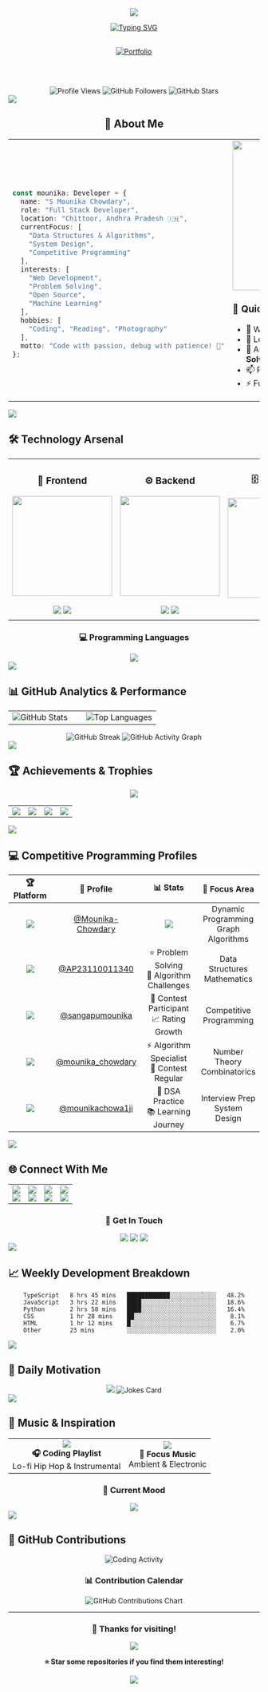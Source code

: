 <div align="center">
  <img src="https://capsule-render.vercel.app/api?type=waving&color=gradient&customColorList=6,11,20&height=180&section=header&text=S%20Mounika%20Chowdary&fontSize=42&fontColor=fff&animation=twinkling&fontAlignY=32" />
</div>

<div align="center">
  
  [![Typing SVG](https://readme-typing-svg.herokuapp.com?font=JetBrains+Mono&size=28&duration=3000&pause=1000&color=00D9FF&center=true&vCenter=true&multiline=true&repeat=true&width=600&height=100&lines=Full+Stack+Developer+%F0%9F%9A%80;Problem+Solver+%F0%9F%A7%A9;Code+Enthusiast+%E2%9D%A4%EF%B8%8F;Always+Learning+%F0%9F%8C%B1;Building+Amazing+Things!+%E2%9C%A8)](https://git.io/typing-svg)
  
  <br>
  
  <!-- Portfolio Button - Prominently displayed -->
<!-- Instead of the GitHub path, use the actual Netlify URL -->
<a href="https://mounikachowdaryportfolio.netlify.app" target="_blank">
  <img src="https://img.shields.io/badge/🌟_View_My_Portfolio-00d9ff?style=for-the-badge&logo=web&logoColor=white&labelColor=0D1117&color=00d9ff" alt="Portfolio" />
</a>
  
  <br><br>
  
  <img src="https://komarev.com/ghpvc/?username=Mounika-Chowdary28&label=Profile%20Views&color=00d9ff&style=for-the-badge&logo=eye" alt="Profile Views" />
  <img src="https://img.shields.io/github/followers/Mounika-Chowdary28?label=Followers&style=for-the-badge&color=00d9ff&logo=github" alt="GitHub Followers" />
  <img src="https://img.shields.io/github/stars/Mounika-Chowdary28?label=Profile%20Stars&style=for-the-badge&color=00d9ff&logo=star" alt="GitHub Stars" />
  
</div>

<img src="https://user-images.githubusercontent.com/73097560/115834477-dbab4500-a447-11eb-908a-139a6edaec5c.gif">

<div align="center">

## 🎯 **About Me**

<table>
<tr>
<td width="50%">

```typescript

const mounika: Developer = {
  name: "S Mounika Chowdary",
  role: "Full Stack Developer",
  location: "Chittoor, Andhra Pradesh 🇮🇳",
  currentFocus: [
    "Data Structures & Algorithms",
    "System Design",
    "Competitive Programming"
  ],
  interests: [
    "Web Development",
    "Problem Solving",
    "Open Source",
    "Machine Learning"
  ],
  hobbies: [
    "Coding", "Reading", "Photography"
  ],
  motto: "Code with passion, debug with patience! 💫"
};
```

</td>
<td width="50%">

<img src="https://media.giphy.com/media/L1R1tvI9svkIWwpVYr/giphy.gif" width="400" height="300" />

### 🌟 **Quick Facts**
- 🔭 Working on **Full Stack Projects**
- 🌱 Learning **Advanced DSA & System Design**
- 💬 Ask me about **Web Development & Problem Solving**
- 📫 Reach me at **[LinkedIn](https://www.linkedin.com/in/s-mounika-chowdary/)**
- ⚡ Fun fact: **I debug faster than I break things!** 😄

</td>
</tr>
</table>

</div>

<img src="https://user-images.githubusercontent.com/73097560/115834477-dbab4500-a447-11eb-908a-139a6edaec5c.gif">

## 🛠️ **Technology Arsenal**

<div align="center">

<table>
<tr>
<td align="center" width="25%">
<h3>🎨 Frontend</h3>
<img src="https://skillicons.dev/icons?i=html,css,js,react,bootstrap,tailwind" width="200"/>
<br><br>
<img src="https://img.shields.io/badge/React-20232A?style=for-the-badge&logo=react&logoColor=61DAFB" />
<img src="https://img.shields.io/badge/JavaScript-F7DF1E?style=for-the-badge&logo=javascript&logoColor=black" />
</td>

<td align="center" width="25%">
<h3>⚙️ Backend</h3>
<img src="https://skillicons.dev/icons?i=nodejs,php,python,express" width="200"/>
<br><br>
<img src="https://img.shields.io/badge/Node.js-43853D?style=for-the-badge&logo=node.js&logoColor=white" />
<img src="https://img.shields.io/badge/Python-3776AB?style=for-the-badge&logo=python&logoColor=white" />
</td>

<td align="center" width="25%">
<h3>🗄️ Database</h3>
<img src="https://skillicons.dev/icons?i=mongodb,mysql" width="200"/>
<br><br>
<img src="https://img.shields.io/badge/MongoDB-4EA94B?style=for-the-badge&logo=mongodb&logoColor=white" />
<img src="https://img.shields.io/badge/MySQL-00000F?style=for-the-badge&logo=mysql&logoColor=white" />
</td>

<td align="center" width="25%">
<h3>🔧 Tools</h3>
<img src="https://skillicons.dev/icons?i=git,github,vscode,figma,postman" width="200"/>
<br><br>
<img src="https://img.shields.io/badge/GIT-E44C30?style=for-the-badge&logo=git&logoColor=white" />
</td>
</tr>
</table>

### 💻 **Programming Languages**

<div align="center">
<img src="https://skillicons.dev/icons?i=c,cpp,python,js,php,java,typescript" />
</div>

</div>

<img src="https://user-images.githubusercontent.com/73097560/115834477-dbab4500-a447-11eb-908a-139a6edaec5c.gif">

## 📊 **GitHub Analytics & Performance**

<div align="center">

<table>
<tr>
<td width="50%">
<img src="https://github-readme-stats.vercel.app/api?username=Mounika-Chowdary28&show_icons=true&count_private=true&theme=react&border_color=00d9ff&bg_color=0D1117&title_color=00d9ff&icon_color=00d9ff" alt="GitHub Stats" />
</td>
<td width="50%">
<img src="https://github-readme-stats.vercel.app/api/top-langs/?username=Mounika-Chowdary28&langs_count=8&layout=compact&theme=react&border_color=00d9ff&bg_color=0D1117&title_color=00d9ff&icon_color=00d9ff" alt="Top Languages" />
</td>
</tr>
</table>

<img src="https://github-readme-streak-stats.herokuapp.com/?user=Mounika-Chowdary28&theme=react&border=00d9ff&stroke=00d9ff&ring=00d9ff&fire=00d9ff&currStreakLabel=00d9ff" alt="GitHub Streak" />

<img src="https://github-readme-activity-graph.vercel.app/graph?username=Mounika-Chowdary28&custom_title=Mounika's%20GitHub%20Activity%20Graph&bg_color=0D1117&color=00d9ff&line=00d9ff&point=00d9ff&area_color=FFFFFF&title_color=FFFFFF&area=true" alt="GitHub Activity Graph" />

</div>

<img src="https://user-images.githubusercontent.com/73097560/115834477-dbab4500-a447-11eb-908a-139a6edaec5c.gif">

## 🏆 **Achievements & Trophies**

<div align="center">
  
<img src="https://github-profile-trophy.vercel.app/?username=Mounika-Chowdary28&theme=discord&no-frame=true&no-bg=false&margin-w=4&row=2&column=4" />

<table>
<tr>
<td align="center">
<img src="https://img.shields.io/badge/Total%20Commits-1000+-00d9ff?style=for-the-badge&logo=github" />
</td>
<td align="center">
<img src="https://img.shields.io/badge/Total%20PRs-50+-00d9ff?style=for-the-badge&logo=github" />
</td>
<td align="center">
<img src="https://img.shields.io/badge/Total%20Issues-25+-00d9ff?style=for-the-badge&logo=github" />
</td>
<td align="center">
<img src="https://img.shields.io/badge/Contributed%20to-10+-00d9ff?style=for-the-badge&logo=github" />
</td>
</tr>
</table>

</div>

<img src="https://user-images.githubusercontent.com/73097560/115834477-dbab4500-a447-11eb-908a-139a6edaec5c.gif">

## 💻 **Competitive Programming Profiles**

<div align="center">

<table width="100%">
<thead>
<tr>
<th width="20%">🏆 Platform</th>
<th width="25%">👤 Profile</th>
<th width="30%">📊 Stats</th>
<th width="25%">🎯 Focus Area</th>
</tr>
</thead>
<tbody>
<tr>
<td align="center">
<img src="https://img.shields.io/badge/LeetCode-FFA116?style=for-the-badge&logo=leetcode&logoColor=black" />
</td>
<td align="center">
<a href="https://leetcode.com/u/Mounika-Chowdary/">@Mounika-Chowdary</a>
</td>
<td align="center">
<img src="https://leetcard.jacoblin.cool/Mounika-Chowdary?theme=dark&font=Nunito&ext=contest" />
</td>
<td align="center">
Dynamic Programming<br>Graph Algorithms
</td>
</tr>
<tr>
<td align="center">
<img src="https://img.shields.io/badge/HackerRank-2EC866?style=for-the-badge&logo=hackerrank&logoColor=white" />
</td>
<td align="center">
<a href="https://www.hackerrank.com/profile/AP23110011340">@AP23110011340</a>
</td>
<td align="center">
⭐ Problem Solving<br>🏅 Algorithm Challenges
</td>
<td align="center">
Data Structures<br>Mathematics
</td>
</tr>
<tr>
<td align="center">
<img src="https://img.shields.io/badge/CodeChef-5B4638?style=for-the-badge&logo=codechef&logoColor=white" />
</td>
<td align="center">
<a href="https://www.codechef.com/users/sangapumounika">@sangapumounika</a>
</td>
<td align="center">
🍳 Contest Participant<br>📈 Rating Growth
</td>
<td align="center">
Competitive<br>Programming
</td>
</tr>
<tr>
<td align="center">
<img src="https://img.shields.io/badge/Codeforces-445f9d?style=for-the-badge&logo=Codeforces&logoColor=white" />
</td>
<td align="center">
<a href="https://codeforces.com/profile/mounika_chowdary">@mounika_chowdary</a>
</td>
<td align="center">
⚡ Algorithm Specialist<br>🎯 Contest Regular
</td>
<td align="center">
Number Theory<br>Combinatorics
</td>
</tr>
<tr>
<td align="center">
<img src="https://img.shields.io/badge/GeeksforGeeks-298D46?style=for-the-badge&logo=geeksforgeeks&logoColor=white" />
</td>
<td align="center">
<a href="https://www.geeksforgeeks.org/user/mounikachowa1ji/">@mounikachowa1ji</a>
</td>
<td align="center">
🎯 DSA Practice<br>📚 Learning Journey
</td>
<td align="center">
Interview Prep<br>System Design
</td>
</tr>
</tbody>
</table>

</div>

<img src="https://user-images.githubusercontent.com/73097560/115834477-dbab4500-a447-11eb-908a-139a6edaec5c.gif">

## 🌐 **Connect With Me**

<div align="center">

<table>
<tr>
<td align="center" width="25%">
<a href="https://your-portfolio-url.com" target="_blank">
<img src="https://img.shields.io/badge/🌐_Portfolio-00d9ff?style=for-the-badge&logo=google-chrome&logoColor=white" />
<br>
<img src="https://img.shields.io/badge/My-Work-00d9ff?style=flat-square" />
</a>
</td>
<td align="center" width="25%">
<a href="https://www.linkedin.com/in/s-mounika-chowdary/">
<img src="https://img.shields.io/badge/LinkedIn-0077B5?style=for-the-badge&logo=linkedin&logoColor=white" />
<br>
<img src="https://img.shields.io/badge/Professional-Network-blue?style=flat-square" />
</a>
</td>
<td align="center" width="25%">
<a href="https://github.com/Mounika-Chowdary28">
<img src="https://img.shields.io/badge/GitHub-100000?style=for-the-badge&logo=github&logoColor=white" />
<br>
<img src="https://img.shields.io/badge/Code-Portfolio-green?style=flat-square" />
</a>
</td>
<td align="center" width="25%">
<a href="https://www.instagram.com/mounika_sangapu/">
<img src="https://img.shields.io/badge/Instagram-E4405F?style=for-the-badge&logo=instagram&logoColor=white" />
<br>
<img src="https://img.shields.io/badge/Personal-Updates-pink?style=flat-square" />
</a>
</td>
</tr>
</table>

### 📧 **Get In Touch**

<img src="https://img.shields.io/badge/Gmail-D14836?style=for-the-badge&logo=gmail&logoColor=white" />
<img src="https://img.shields.io/badge/Discord-7289DA?style=for-the-badge&logo=discord&logoColor=white" />
<img src="https://img.shields.io/badge/Telegram-2CA5E0?style=for-the-badge&logo=telegram&logoColor=white" />

</div>

<img src="https://user-images.githubusercontent.com/73097560/115834477-dbab4500-a447-11eb-908a-139a6edaec5c.gif">

## 📈 **Weekly Development Breakdown**

<div align="center">

<!--START_SECTION:waka-->
```text
TypeScript   8 hrs 45 mins   ████████████░░░░░░░░░░░░░   48.2%
JavaScript   3 hrs 22 mins   ████░░░░░░░░░░░░░░░░░░░░░   18.6%
Python       2 hrs 58 mins   ████░░░░░░░░░░░░░░░░░░░░░   16.4%
CSS          1 hr 28 mins    ██░░░░░░░░░░░░░░░░░░░░░░░    8.1%
HTML         1 hr 12 mins    █░░░░░░░░░░░░░░░░░░░░░░░░    6.7%
Other        23 mins         ░░░░░░░░░░░░░░░░░░░░░░░░░    2.0%
```
<!--END_SECTION:waka-->

</div>

<img src="https://user-images.githubusercontent.com/73097560/115834477-dbab4500-a447-11eb-908a-139a6edaec5c.gif">

## 💭 **Daily Motivation**

<div align="center">
  
<img src="https://quotes-github-readme.vercel.app/api?type=horizontal&theme=tokyonight&quote=Code%20is%20like%20humor.%20When%20you%20have%20to%20explain%20it%2C%20it%27s%20bad.&author=Cory%20House" />

<img src="https://readme-jokes.vercel.app/api?theme=tokyonight" alt="Jokes Card" />

</div>

<img src="https://user-images.githubusercontent.com/73097560/115834477-dbab4500-a447-11eb-908a-139a6edaec5c.gif">

## 🎵 **Music & Inspiration**

<div align="center">

<table>
<tr>
<td align="center">
<img src="https://img.shields.io/badge/Spotify-1ED760?style=for-the-badge&logo=spotify&logoColor=white" />
<br>
<b>🎧 Coding Playlist</b>
<br>
Lo-fi Hip Hop & Instrumental
</td>
<td align="center">
<img src="https://img.shields.io/badge/YouTube_Music-FF0000?style=for-the-badge&logo=youtube-music&logoColor=white" />
<br>
<b>🎵 Focus Music</b>
<br>
Ambient & Electronic
</td>
</tr>
</table>

### 🎼 **Current Mood**
<img src="https://img.shields.io/badge/🎶-Coding%20to%20Lo--fi%20Beats-00d9ff?style=for-the-badge" />

</div>

<img src="https://user-images.githubusercontent.com/73097560/115834477-dbab4500-a447-11eb-908a-139a6edaec5c.gif">

## 🐍 **GitHub Contributions**

<div align="center">

<img src="https://github-readme-stats.vercel.app/api/wakatime?username=Mounika-Chowdary28&theme=react&border_color=00d9ff&bg_color=0D1117&title_color=00d9ff&icon_color=00d9ff&layout=compact" alt="Coding Activity" />

### 📊 **Contribution Calendar**
<img src="https://ghchart.rshah.org/00d9ff/Mounika-Chowdary28" alt="GitHub Contributions Chart" />

</div>

---

<div align="center">

### 💝 **Thanks for visiting!**

<img src="https://capsule-render.vercel.app/api?type=waving&color=gradient&customColorList=6,11,20&height=100&section=footer&animation=twinkling" />

**⭐ Star some repositories if you find them interesting!**

<img src="https://komarev.com/ghpvc/?username=Mounika-Chowdary28&style=for-the-badge&color=00d9ff" />

</div>
